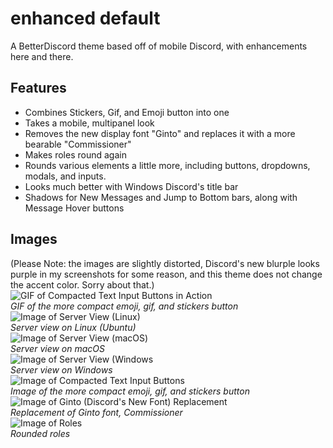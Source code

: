 # enhanced default
A BetterDiscord theme based off of mobile Discord, with enhancements here and there.

## Features
- Combines Stickers, Gif, and Emoji button into one
- Takes a mobile, multipanel look
- Removes the new display font "Ginto" and replaces it with a more bearable "Commissioner"
- Makes roles round again
- Rounds various elements a little more, including buttons, dropdowns, modals, and inputs.
- Looks much better with Windows Discord's title bar
- Shadows for New Messages and Jump to Bottom bars, along with Message Hover buttons

## Images
(Please Note: the images are slightly distorted, Discord's new blurple looks purple in my screenshots for some reason, and this theme does not change the accent color. Sorry about that.)  
![GIF of Compacted Text Input Buttons in Action](https://cdn.discordapp.com/attachments/859147326055251988/876711068553072650/video0.gif)  
*GIF of the more compact emoji, gif, and stickers button*  
![Image of Server View (Linux)](https://i.imgur.com/OSMKy8d.png)  
*Server view on Linux (Ubuntu)*  
![Image of Server View (macOS)](https://i.imgur.com/jlBBZp8.png)  
*Server view on macOS*  
![Image of Server View (Windows](https://i.imgur.com/G3lJkSL.png)  
*Server view on Windows*  
![Image of Compacted Text Input Buttons](https://i.imgur.com/iw3Uqvb.png)  
*Image of the more compact emoji, gif, and stickers button*  
![Image of Ginto (Discord's New Font) Replacement](https://i.imgur.com/p9dKG6D.png)  
*Replacement of Ginto font, Commissioner*  
![Image of Roles](https://i.imgur.com/wwuC2EB.png)  
*Rounded roles*
